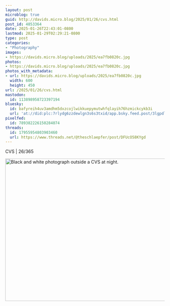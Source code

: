 ```yaml
---
layout: post
microblog: true
guid: http://davids.micro.blog/2025/01/26/cvs.html
post_id: 4853364
date: 2025-01-26T22:43:01-0800
lastmod: 2025-01-29T02:29:21-0800
type: post
categories:
- "Photography"
images:
- https://davids.micro.blog/uploads/2025/ea7fb0820c.jpg
photos:
- https://davids.micro.blog/uploads/2025/ea7fb0820c.jpg
photos_with_metadata:
- url: https://davids.micro.blog/uploads/2025/ea7fb0820c.jpg
  width: 600
  height: 450
url: /2025/01/26/cvs.html
mastodon:
  id: 113898958723397194
bluesky:
  id: bafyreih4uv3amdhm5dxzcojlwikkuepymutwhfqlayih76hzmickcykb3i
  url: 'at://did:plc:7rlydg6zzdewlgn3s6s3txid/app.bsky.feed.post/3lgpdltjx4o24'
pixelfed:
  id: 789382226150284074
threads:
  id: 17955954803903460
  url: https://www.threads.net/@theschlaepfer/post/DFUcO58KYgd
---
```

CVS | 26/365

<img src="/uploads/2025/ea7fb0820c.jpg" width="600" height="450" alt="Black and white photograph outside a CVS at night.">
